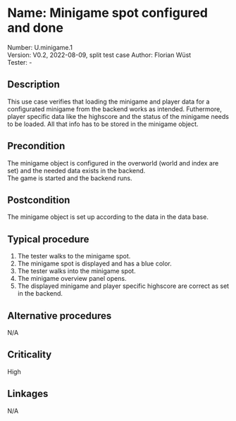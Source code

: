 # Name: Minigame spot configured and done

Number: U.minigame.1  
Version: V0.2, 2022-08-09, split test case
Author: Florian Wüst  
Tester: -  

## Description

This use case verifies that loading the minigame and player data for a configurated minigame from the backend works as intended. Futhermore, player specific data like the highscore and the status of the minigame needs to be loaded. All that info has to be stored in the minigame object.

## Precondition

The minigame object is configured in the overworld (world and index are set) and the needed data exists in the backend.  
The game is started and the backend runs.

## Postcondition

The minigame object is set up according to the data in the data base.

## Typical procedure

1. The tester walks to the minigame spot.  
2. The minigame spot is displayed and has a blue color. 
3. The tester walks into the minigame spot.  
4. The minigame overview panel opens.
5. The displayed minigame and player specific highscore are correct as set in the backend.

## Alternative procedures

N/A 

## Criticality

High

## Linkages

N/A
